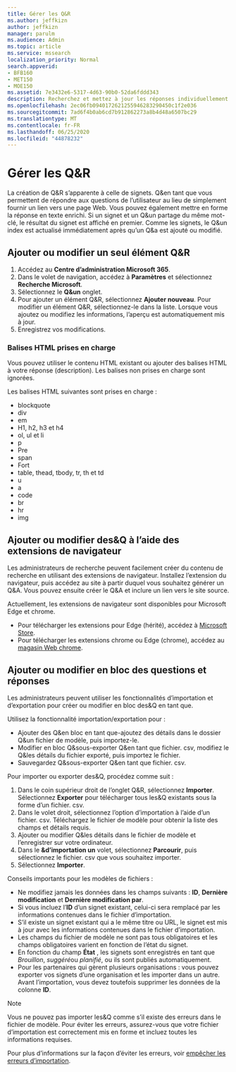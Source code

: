```yaml
---
title: Gérer les Q&R
ms.author: jeffkizn
author: jeffkizn
manager: parulm
ms.audience: Admin
ms.topic: article
ms.service: mssearch
localization_priority: Normal
search.appverid:
- BFB160
- MET150
- MOE150
ms.assetid: 7e3432e6-5317-4d63-90b0-52da6fddd343
description: Recherchez et mettez à jour les réponses individuellement ou utilisez les outils de recherche Microsoft disponibles pour modifier les&Q en une seule fois.
ms.openlocfilehash: 2ec06fb0940172621255946283290450c1f2e036
ms.sourcegitcommit: 7ad6f4b0ab6cd7b912862273a8b4d48a6507bc29
ms.translationtype: MT
ms.contentlocale: fr-FR
ms.lasthandoff: 06/25/2020
ms.locfileid: "44878232"
---
```

# <a name="manage-qas"></a>Gérer les Q&R

La création de Q&R s’apparente à celle de signets. Q&en tant que vous permettent de répondre aux questions de l’utilisateur au lieu de simplement fournir un lien vers une page Web. Vous pouvez également mettre en forme la réponse en texte enrichi. Si un signet et un Q&un partage du même mot-clé, le résultat du signet est affiché en premier. Comme les signets, le Q&un index est actualisé immédiatement après qu’un Q&a est ajouté ou modifié.

## <a name="add-or-edit-a-single-qa"></a>Ajouter ou modifier un seul élément Q&R

1. Accédez au **Centre d’administration Microsoft 365**.
1. Dans le volet de navigation, accédez à **Paramètres** et sélectionnez **Recherche Microsoft**.
1. Sélectionnez le **Q&un** onglet.
1. Pour ajouter un élément Q&R, sélectionnez **Ajouter nouveau**.
Pour modifier un élément Q&R, sélectionnez-le dans la liste. Lorsque vous ajoutez ou modifiez les informations, l’aperçu est automatiquement mis à jour.
1. Enregistrez vos modifications.

### <a name="supported-html-tags"></a>Balises HTML prises en charge

Vous pouvez utiliser le contenu HTML existant ou ajouter des balises HTML à votre réponse (description). Les balises non prises en charge sont ignorées.

Les balises HTML suivantes sont prises en charge :

- blockquote
- div
- em
- H1, h2, h3 et h4
- ol, ul et li
- p
- Pre
- span
- Fort
- table, thead, tbody, tr, th et td
- u
- a
- code
- br
- hr
- img

## <a name="add-or-edit-qas-using-browser-extensions"></a>Ajouter ou modifier des&Q à l’aide des extensions de navigateur

Les administrateurs de recherche peuvent facilement créer du contenu de recherche en utilisant des extensions de navigateur. Installez l’extension du navigateur, puis accédez au site à partir duquel vous souhaitez générer un Q&A. Vous pouvez ensuite créer le Q&A et inclure un lien vers le site source.

Actuellement, les extensions de navigateur sont disponibles pour Microsoft Edge et chrome.

- Pour télécharger les extensions pour Edge (hérité), accédez à [Microsoft Store](https://www.microsoft.com/p/microsoft-search-content-creator/9nrqdbcbwq55?activetab=pivot:overviewtab).
- Pour télécharger les extensions chrome ou Edge (chrome), accédez au [magasin Web chrome](https://chrome.google.com/webstore/detail/microsoft-search-content/nocnablpaoeecfmfnjoheefkogmleipm).

## <a name="bulk-add-or-edit-qas"></a>Ajouter ou modifier en bloc des questions et réponses

Les administrateurs peuvent utiliser les fonctionnalités d’importation et d’exportation pour créer ou modifier en bloc des&Q en tant que.

Utilisez la fonctionnalité importation/exportation pour :

- Ajouter des Q&en bloc en tant que-ajoutez des détails dans le dossier Q&un fichier de modèle, puis importez-le.
- Modifier en bloc Q&sous-exporter Q&en tant que fichier. csv, modifiez le Q&les détails du fichier exporté, puis importez le fichier.
- Sauvegardez Q&sous-exporter Q&en tant que fichier. csv.

Pour importer ou exporter des&Q, procédez comme suit :

1. Dans le coin supérieur droit de l’onglet Q&R, sélectionnez **Importer**.
Sélectionnez **Exporter** pour télécharger tous les&Q existants sous la forme d’un fichier. csv.
1. Dans le volet droit, sélectionnez l’option d’importation à l’aide d’un fichier. csv. Téléchargez le fichier de modèle pour obtenir la liste des champs et détails requis.
1. Ajouter ou modifier Q&les détails dans le fichier de modèle et l’enregistrer sur votre ordinateur.
1. Dans le **&d’importation un** volet, sélectionnez **Parcourir**, puis sélectionnez le fichier. csv que vous souhaitez importer.
1. Sélectionnez **Importer**.

Conseils importants pour les modèles de fichiers :

- Ne modifiez jamais les données dans les champs suivants : **ID**, **Dernière modification** et **Dernière modification par**.
- Si vous incluez l’**ID** d’un signet existant, celui-ci sera remplacé par les informations contenues dans le fichier d’importation.
- S’il existe un signet existant qui a le même titre ou URL, le signet est mis à jour avec les informations contenues dans le fichier d’importation.
- Les champs du fichier de modèle ne sont pas tous obligatoires et les champs obligatoires varient en fonction de l’état du signet.
- En fonction du champ **État** , les signets sont enregistrés en tant que *Brouillon*, *suggéré*ou *planifié*, ou ils sont publiés automatiquement.
- Pour les partenaires qui gèrent plusieurs organisations : vous pouvez exporter vos signets d’une organisation et les importer dans un autre. Avant l’importation, vous devez toutefois supprimer les données de la colonne **ID**.

> [!NOTE]
> Vous ne pouvez pas importer les&Q comme s’il existe des erreurs dans le fichier de modèle. Pour éviter les erreurs, assurez-vous que votre fichier d’importation est correctement mis en forme et incluez toutes les informations requises.

Pour plus d’informations sur la façon d’éviter les erreurs, voir [empêcher les erreurs d’importation](manage-bookmarks.md#prevent-import-errors).
